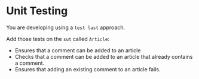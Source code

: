 # Unit Testing
You are developing using a `test last` approach.

Add those tests on the `sut` called `Article`:

- Ensures that a comment can be added to an article
- Checks that a comment can be added to an article that already contains a comment.
- Ensures that adding an existing comment to an article fails.